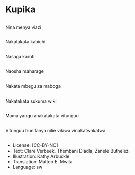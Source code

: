 # Kupika

##
Nina menya viazi

##
Nakatakata kabichi

##
Nasaga karoti

##
Naosha maharage

##
Nakata mbegu za maboga

##
Nakatakata sukuma wiki

##
Mama yangu anakatakata vitunguu

##
Vitunguu hunifanya nilie vikiwa vinakatwakatwa

##
* License: [CC-BY-NC]
* Text: Clare Verbeek, Thembani Dladla, Zanele Buthelezi
* Illustration: Kathy Arbuckle
* Translation: Matteo E. Mwita
* Language: sw

